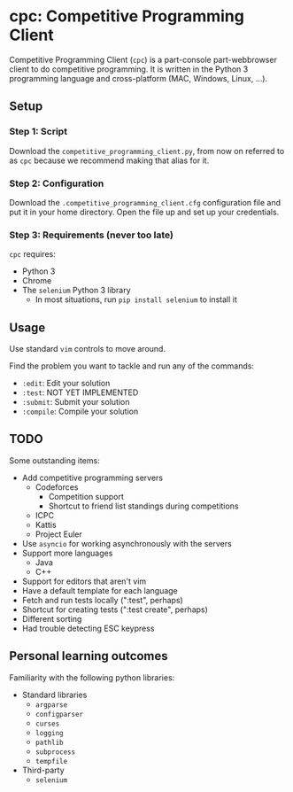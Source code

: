 # cpc: Competitive Programming Client

Competitive Programming Client (`cpc`) is a part-console part-webbrowser client to do competitive programming.
It is written in the Python 3 programming language and cross-platform (MAC, Windows, Linux, ...).


## Setup

### Step 1: Script

Download the `competitive_programming_client.py`,
from now on referred to as `cpc` because we recommend making that alias for it.

### Step 2: Configuration

Download the `.competitive_programming_client.cfg` configuration file and put it in your home directory.
Open the file up and set up your credentials.

### Step 3: Requirements (never too late)

`cpc` requires:
* Python 3
* Chrome
* The `selenium` Python 3 library
	* In most situations, run `pip install selenium` to install it


## Usage

Use standard `vim` controls to move around.

Find the problem you want to tackle and run any of the commands:
* `:edit`: Edit your solution
* `:test`: NOT YET IMPLEMENTED
* `:submit`: Submit your solution
* `:compile`: Compile your solution


## TODO

Some outstanding items:

* Add competitive programming servers
	* Codeforces
		* Competition support
		* Shortcut to friend list standings during competitions
	* ICPC
	* Kattis
	* Project Euler
* Use `asyncio` for working asynchronously with the servers
* Support more languages
	* Java
	* C++
* Support for editors that aren't vim
* Have a default template for each language
* Fetch and run tests locally (":test", perhaps)
* Shortcut for creating tests (":test create", perhaps)
* Different sorting
* Had trouble detecting ESC keypress


## Personal learning outcomes

Familiarity with the following python libraries:

* Standard libraries
	* `argparse`
	* `configparser`
	* `curses`
	* `logging`
	* `pathlib`
	* `subprocess`
	* `tempfile`
* Third-party
	* `selenium`
